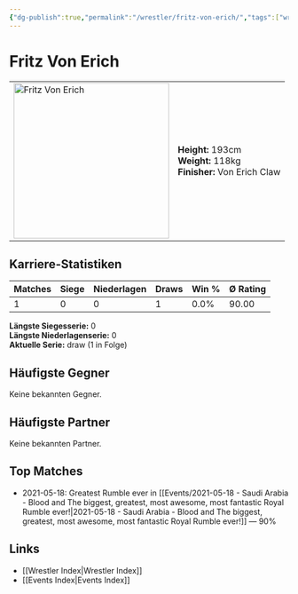 ```yaml
---
{"dg-publish":true,"permalink":"/wrestler/fritz-von-erich/","tags":["wrestler"],"noteIcon":"","created":"2025-08-11T09:33:18.785+02:00"}
---
```



# Fritz Von Erich

<table>
<tr>
<td><img src="Fritz Von Erich.png" width="280" alt="Fritz Von Erich"></td>
<td>
<b>Height:</b> 193cm<br>
<b>Weight:</b> 118kg<br>
<b>Finisher:</b> Von Erich Claw<br>
</td>
</tr>
</table>

## Karriere-Statistiken

| Matches | Siege | Niederlagen | Draws | Win % | Ø Rating |
|---------|-------|-------------|-------|-------|-----------|
| 1 | 0 | 0 | 1 | 0.0% | 90.00 |

**Längste Siegesserie:** 0<br>**Längste Niederlagenserie:** 0<br>**Aktuelle Serie:** draw (1 in Folge)


## Häufigste Gegner
Keine bekannten Gegner.

## Häufigste Partner
Keine bekannten Partner.

## Top Matches
- 2021-05-18: Greatest Rumble ever in [[Events/2021-05-18 - Saudi Arabia - Blood and The biggest, greatest, most awesome, most fantastic Royal Rumble ever!\|2021-05-18 - Saudi Arabia - Blood and The biggest, greatest, most awesome, most fantastic Royal Rumble ever!]] — 90%

## Links
- [[Wrestler Index\|Wrestler Index]]
- [[Events Index\|Events Index]]

